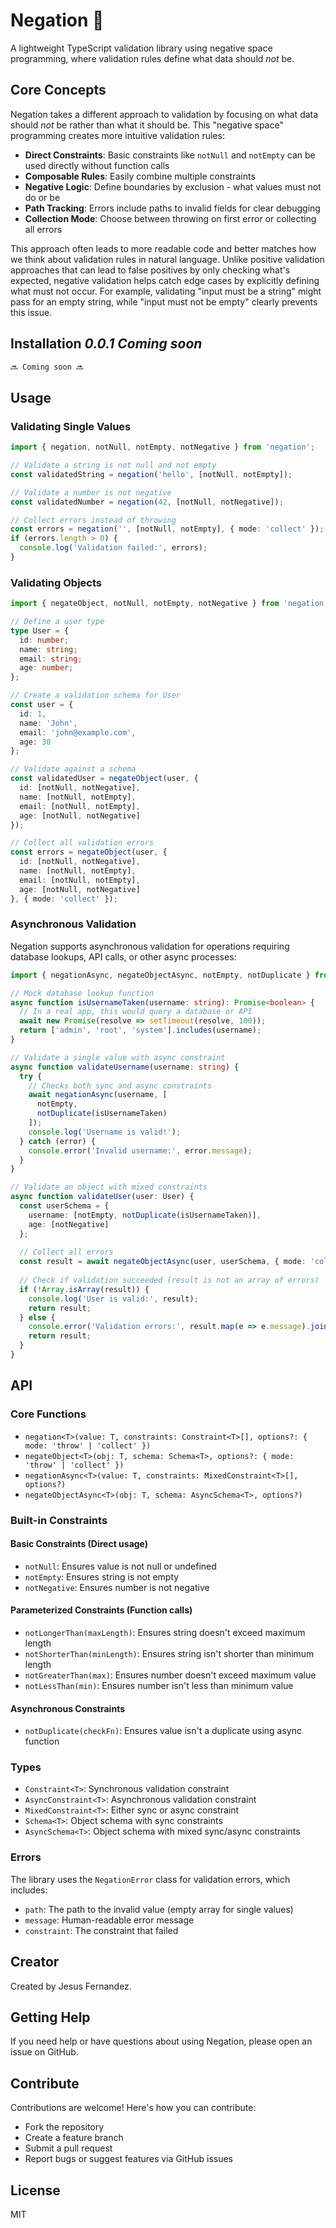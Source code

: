 # Negation 🚫

A lightweight TypeScript validation library using negative space programming, where validation rules define what data should *not* be.

## Core Concepts

Negation takes a different approach to validation by focusing on what data should *not* be rather than what it should be. This "negative space" programming creates more intuitive validation rules:

- **Direct Constraints**: Basic constraints like `notNull` and `notEmpty` can be used directly without function calls
- **Composable Rules**: Easily combine multiple constraints
- **Negative Logic**: Define boundaries by exclusion - what values must not do or be
- **Path Tracking**: Errors include paths to invalid fields for clear debugging
- **Collection Mode**: Choose between throwing on first error or collecting all errors

This approach often leads to more readable code and better matches how we think about validation rules in natural language. Unlike positive validation approaches that can lead to false positives by only checking what's expected, negative validation helps catch edge cases by explicitly defining what must not occur. For example, validating "input must be a string" might pass for an empty string, while "input must not be empty" clearly prevents this issue.

## Installation _0.0.1 Coming soon_

```bash
🔜 Coming soon 🔜
```

## Usage

### Validating Single Values

```typescript
import { negation, notNull, notEmpty, notNegative } from 'negation';

// Validate a string is not null and not empty
const validatedString = negation('hello', [notNull, notEmpty]);

// Validate a number is not negative
const validatedNumber = negation(42, [notNull, notNegative]);

// Collect errors instead of throwing
const errors = negation('', [notNull, notEmpty], { mode: 'collect' });
if (errors.length > 0) {
  console.log('Validation failed:', errors);
}
```

### Validating Objects

```typescript
import { negateObject, notNull, notEmpty, notNegative } from 'negation';

// Define a user type
type User = {
  id: number;
  name: string;
  email: string;
  age: number;
};

// Create a validation schema for User
const user = {
  id: 1,
  name: 'John',
  email: 'john@example.com',
  age: 30
};

// Validate against a schema
const validatedUser = negateObject(user, {
  id: [notNull, notNegative],
  name: [notNull, notEmpty],
  email: [notNull, notEmpty],
  age: [notNull, notNegative]
});

// Collect all validation errors
const errors = negateObject(user, {
  id: [notNull, notNegative],
  name: [notNull, notEmpty],
  email: [notNull, notEmpty],
  age: [notNull, notNegative]
}, { mode: 'collect' });
```

### Asynchronous Validation

Negation supports asynchronous validation for operations requiring database lookups, API calls, or other async processes:

```typescript
import { negationAsync, negateObjectAsync, notEmpty, notDuplicate } from 'negation';

// Mock database lookup function
async function isUsernameTaken(username: string): Promise<boolean> {
  // In a real app, this would query a database or API
  await new Promise(resolve => setTimeout(resolve, 100));
  return ['admin', 'root', 'system'].includes(username);
}

// Validate a single value with async constraint
async function validateUsername(username: string) {
  try {
    // Checks both sync and async constraints
    await negationAsync(username, [
      notEmpty,
      notDuplicate(isUsernameTaken)
    ]);
    console.log('Username is valid!');
  } catch (error) {
    console.error('Invalid username:', error.message);
  }
}

// Validate an object with mixed constraints
async function validateUser(user: User) {
  const userSchema = {
    username: [notEmpty, notDuplicate(isUsernameTaken)],
    age: [notNegative]
  };
  
  // Collect all errors
  const result = await negateObjectAsync(user, userSchema, { mode: 'collect' });
  
  // Check if validation succeeded (result is not an array of errors)
  if (!Array.isArray(result)) {
    console.log('User is valid:', result);
    return result;
  } else {
    console.error('Validation errors:', result.map(e => e.message).join(', '));
    return result;
  }
}
```

## API

### Core Functions

- `negation<T>(value: T, constraints: Constraint<T>[], options?: { mode: 'throw' | 'collect' })`
- `negateObject<T>(obj: T, schema: Schema<T>, options?: { mode: 'throw' | 'collect' })`
- `negationAsync<T>(value: T, constraints: MixedConstraint<T>[], options?)`
- `negateObjectAsync<T>(obj: T, schema: AsyncSchema<T>, options?)`

### Built-in Constraints

#### Basic Constraints (Direct usage)
- `notNull`: Ensures value is not null or undefined
- `notEmpty`: Ensures string is not empty
- `notNegative`: Ensures number is not negative

#### Parameterized Constraints (Function calls)
- `notLongerThan(maxLength)`: Ensures string doesn't exceed maximum length
- `notShorterThan(minLength)`: Ensures string isn't shorter than minimum length
- `notGreaterThan(max)`: Ensures number doesn't exceed maximum value
- `notLessThan(min)`: Ensures number isn't less than minimum value

#### Asynchronous Constraints
- `notDuplicate(checkFn)`: Ensures value isn't a duplicate using async function

### Types

- `Constraint<T>`: Synchronous validation constraint
- `AsyncConstraint<T>`: Asynchronous validation constraint
- `MixedConstraint<T>`: Either sync or async constraint
- `Schema<T>`: Object schema with sync constraints
- `AsyncSchema<T>`: Object schema with mixed sync/async constraints

### Errors

The library uses the `NegationError` class for validation errors, which includes:

- `path`: The path to the invalid value (empty array for single values)
- `message`: Human-readable error message
- `constraint`: The constraint that failed

## Creator

Created by Jesus Fernandez.

## Getting Help

If you need help or have questions about using Negation, please open an issue on GitHub.

## Contribute

Contributions are welcome! Here's how you can contribute:
- Fork the repository
- Create a feature branch
- Submit a pull request
- Report bugs or suggest features via GitHub issues

## License

MIT 